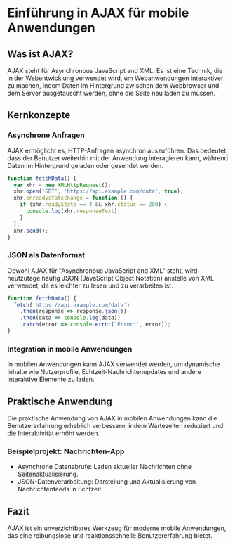 
# Einführung in AJAX für mobile Anwendungen

## Was ist AJAX?

AJAX steht für Asynchronous JavaScript and XML. Es ist eine Technik, die in der Webentwicklung verwendet wird, um Webanwendungen interaktiver zu machen, indem Daten im Hintergrund zwischen dem Webbrowser und dem Server ausgetauscht werden, ohne die Seite neu laden zu müssen.

## Kernkonzepte

### Asynchrone Anfragen

AJAX ermöglicht es, HTTP-Anfragen asynchron auszuführen. Das bedeutet, dass der Benutzer weiterhin mit der Anwendung interagieren kann, während Daten im Hintergrund geladen oder gesendet werden.

```javascript
function fetchData() {
  var xhr = new XMLHttpRequest();
  xhr.open('GET', 'https://api.example.com/data', true);
  xhr.onreadystatechange = function () {
    if (xhr.readyState == 4 && xhr.status == 200) {
      console.log(xhr.responseText);
    }
  };
  xhr.send();
}
```

### JSON als Datenformat

Obwohl AJAX für "Asynchronous JavaScript and XML" steht, wird heutzutage häufig JSON (JavaScript Object Notation) anstelle von XML verwendet, da es leichter zu lesen und zu verarbeiten ist.

```javascript
function fetchData() {
  fetch('https://api.example.com/data')
    .then(response => response.json())
    .then(data => console.log(data))
    .catch(error => console.error('Error:', error));
}
```

### Integration in mobile Anwendungen

In mobilen Anwendungen kann AJAX verwendet werden, um dynamische Inhalte wie Nutzerprofile, Echtzeit-Nachrichtenupdates und andere interaktive Elemente zu laden.

## Praktische Anwendung

Die praktische Anwendung von AJAX in mobilen Anwendungen kann die Benutzererfahrung erheblich verbessern, indem Wartezeiten reduziert und die Interaktivität erhöht werden.

### Beispielprojekt: Nachrichten-App

- Asynchrone Datenabrufe: Laden aktueller Nachrichten ohne Seitenaktualisierung.
- JSON-Datenverarbeitung: Darstellung und Aktualisierung von Nachrichtenfeeds in Echtzeit.

## Fazit

AJAX ist ein unverzichtbares Werkzeug für moderne mobile Anwendungen, das eine reibungslose und reaktionsschnelle Benutzererfahrung bietet.
